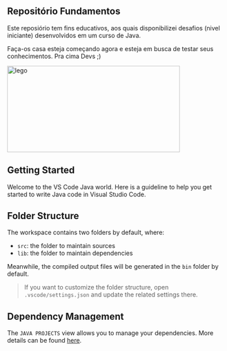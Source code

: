 ## Repositório Fundamentos 

Este reposiório tem fins educativos, aos quais disponibilizei desafios (nivel iniciante) desenvolvidos em um curso de Java.

Faça-os casa esteja começando agora e esteja em busca de testar seus conhecimentos. Pra cima Devs ;) 

<img align="low" alt="lego" height="200" width="400" src="https://www.mexidodeideias.com.br/wp-content/uploads/2016/05/cafe-lego.gif">


## Getting Started

Welcome to the VS Code Java world. Here is a guideline to help you get started to write Java code in Visual Studio Code.

## Folder Structure

The workspace contains two folders by default, where:

- `src`: the folder to maintain sources
- `lib`: the folder to maintain dependencies

Meanwhile, the compiled output files will be generated in the `bin` folder by default.

> If you want to customize the folder structure, open `.vscode/settings.json` and update the related settings there.

## Dependency Management

The `JAVA PROJECTS` view allows you to manage your dependencies. More details can be found [here](https://github.com/microsoft/vscode-java-dependency#manage-dependencies).

